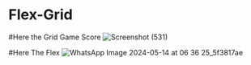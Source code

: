 # Flex-Grid

#Here the Grid Game Score
![Screenshot (531)](https://github.com/Muhammad-Shurrab/Flex-Grid/assets/119619245/ce90b035-1a41-47d3-85ae-c5727aeaceb4)


#Here The Flex
![WhatsApp Image 2024-05-14 at 06 36 25_5f3817ae](https://github.com/Muhammad-Shurrab/Flex-Grid/assets/119619245/b9301f40-d0e2-4348-b487-75fa74f982c9)
